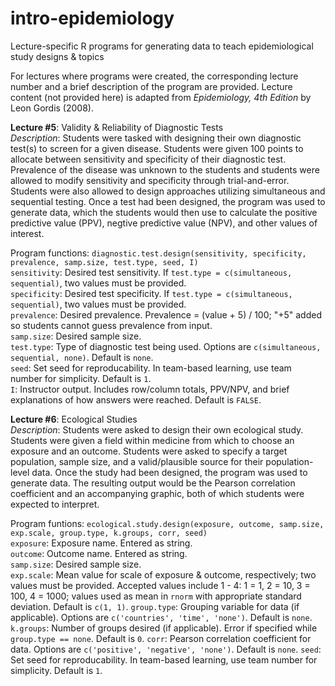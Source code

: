 # intro-epidemiology
Lecture-specific R programs for generating data to teach epidemiological study designs &amp; topics  
  
For lectures where programs were created, the corresponding lecture number and a brief description of the program are provided. Lecture content (not provided here) is adapted from *Epidemiology, 4th Edition* by Leon Gordis (2008).   
  
**Lecture \#5**: Validity &amp; Reliability of Diagnostic Tests  
  *Description*: Students were tasked with designing their own diagnostic test(s) to screen for a given disease. Students were given 100 points to allocate between sensitivity and specificity of their diagnostic test. Prevalence of the disease was unknown to the students and students were allowed to modify sensitivity and specificity through trial-and-error. Students were also allowed to design approaches utilizing simultaneous and sequential testing. Once a test had been designed, the program was used to generate data, which the students would then use to calculate the positive predictive value (PPV), negtive predictive value (NPV), and other values of interest.  
    
  Program functions: `diagnostic.test.design(sensitivity, specificity, prevalence, samp.size, test.type, seed, I)`  
    `sensitivity`: Desired test sensitivity. If `test.type = c(simultaneous, sequential)`, two values must be provided.    
    `specificity`: Desired test specificity. If `test.type = c(simultaneous, sequential)`, two values must be provided.  
    `prevalence`: Desired prevalence. Prevalence = (value + 5) / 100; "+5" added so students cannot guess prevalence from input.  
    `samp.size`: Desired sample size.  
    `test.type`: Type of diagnostic test being used. Options are `c(simultaneous, sequential, none)`. Default is `none`.  
    `seed`: Set seed for reproducability. In team-based learning, use team number for simplicity. Default is `1`.  
    `I`: Instructor output. Includes row/column totals, PPV/NPV, and brief explanations of how answers were reached. Default is `FALSE`. 
  
    
**Lecture \#6**: Ecological Studies  
  *Description*: Students were asked to design their own ecological study. Students were given a field within medicine from which to choose an exposure and an outcome. Students were asked to specify a target population, sample size, and a valid/plausible source for their population-level data. Once the study had been designed, the program was used to generate data. The resulting output would be the Pearson correlation coefficient and an accompanying graphic, both of which students were expected to interpret.  
    
  Program funtions: `ecological.study.design(exposure, outcome, samp.size, exp.scale, group.type, k.groups, corr, seed)`  
    `exposure`: Exposure name. Entered as string.  
    `outcome`: Outcome name. Entered as string.  
    `samp.size`: Desired sample size.  
    `exp.scale`: Mean value for scale of exposure &amp; outcome, respectively; two values must be provided. Accepted values include 1 - 4: 1 = 1, 2 = 10, 3 = 100, 4 = 1000; values used as mean in `rnorm` with appropriate standard deviation. Default is `c(1, 1)`. 
    `group.type`: Grouping variable for data (if applicable). Options are `c('countries', 'time', 'none')`. Default is `none`.  
    `k.groups`: Number of groups desired (if applicable). Error if specified while `group.type == none`. Default is `0`. 
    `corr`: Pearson correlation coefficient for data. Options are `c('positive', 'negative', 'none')`. Default is `none`. 
    `seed`: Set seed for reproducability. In team-based learning, use team number for simplicity. Default is `1`.    
